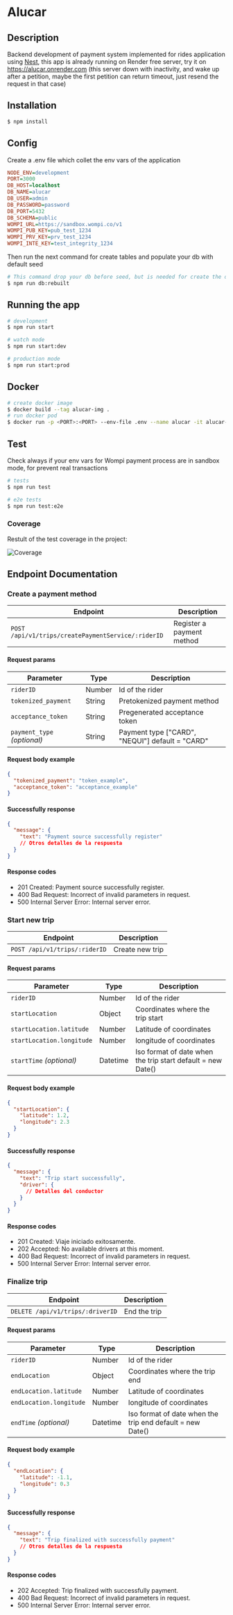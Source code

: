 # Alucar

## Description

Backend development of payment system implemented for rides application using [Nest](https://github.com/nestjs/nest), this app is already running on Render free server, try it on https://alucar.onrender.com (this server down with inactivity, and wake up after a petition, maybe the first petition can return timeout, just resend the request in that case)

## Installation

```bash
$ npm install
```

## Config

Create a .env file which collet the env vars of the application

```ini
NODE_ENV=development
PORT=3000
DB_HOST=localhost
DB_NAME=alucar
DB_USER=admin
DB_PASSWORD=password
DB_PORT=5432
DB_SCHEMA=public
WOMPI_URL=https://sandbox.wompi.co/v1
WOMPI_PUB_KEY=pub_test_1234
WOMPI_PRV_KEY=prv_test_1234
WOMPI_INTE_KEY=test_integrity_1234
```

Then run the next command for create tables and populate your db with default seed

```bash
# This command drop your db before seed, but is needed for create the db structure of tables
$ npm run db:rebuilt
```

## Running the app

```bash
# development
$ npm run start

# watch mode
$ npm run start:dev

# production mode
$ npm run start:prod
```

## Docker

```bash
# create docker image
$ docker build --tag alucar-img .
# run docker pod
$ docker run -p <PORT>:<PORT> --env-file .env --name alucar -it alucar-img
```

## Test

Check always if your env vars for Wompi payment process are in sandbox mode, for prevent real transactions

```bash
# tests
$ npm run test

# e2e tests
$ npm run test:e2e
```

### Coverage 

Restult of the test coverage in the project:

![Coverage](./test/coverage.jpg)

## Endpoint Documentation

### Create a payment method

| Endpoint                                           | Description               |
| -------------------------------------------------- | ------------------------- |
| `POST /api/v1/trips/createPaymentService/:riderID` | Register a payment method |

#### Request params

| Parameter                   | Type   | Description                                     |
| --------------------------- | ------ | ----------------------------------------------- |
| `riderID`                   | Number | Id of the rider                                 |
| `tokenized_payment`         | String | Pretokenized payment method                     |
| `acceptance_token`          | String | Pregenerated acceptance token                   |
| `payment_type` _(optional)_ | String | Payment type ["CARD", "NEQUI"] default = "CARD" |

#### Request body example

```json
{
  "tokenized_payment": "token_example",
  "acceptance_token": "acceptance_example"
}
```

#### Successfully response

```json
{
  "message": {
    "text": "Payment source successfully register"
    // Otros detalles de la respuesta
  }
}
```

#### Response codes

- 201 Created: Payment source successfully register.
- 400 Bad Request: Incorrect of invalid parameters in request.
- 500 Internal Server Error: Internal server error.

### Start new trip

| Endpoint                      | Description     |
| ----------------------------- | --------------- |
| `POST /api/v1/trips/:riderID` | Create new trip |

#### Request params

| Parameter                 | Type     | Description                                                 |
| ------------------------- | -------- | ----------------------------------------------------------- |
| `riderID`                 | Number   | Id of the rider                                             |
| `startLocation`           | Object   | Coordinates where the trip start                            |
| `startLocation.latitude`  | Number   | Latitude of coordinates                                     |
| `startLocation.longitude` | Number   | longitude of coordinates                                    |
| `startTime` _(optional)_  | Datetime | Iso format of date when the trip start default = new Date() |

#### Request body example

```json
{
  "startLocation": {
    "latitude": 1.2,
    "longitude": 2.3
  }
}
```

#### Successfully response

```json
{
  "message": {
    "text": "Trip start successfully",
    "driver": {
      // Detalles del conductor
    }
  }
}
```

#### Response codes

- 201 Created: Viaje iniciado exitosamente.
- 202 Accepted: No available drivers at this moment.
- 400 Bad Request: Incorrect of invalid parameters in request.
- 500 Internal Server Error: Internal server error.

### Finalize trip

| Endpoint                         | Description  |
| -------------------------------- | ------------ |
| `DELETE /api/v1/trips/:driverID` | End the trip |

#### Request params

| Parameter               | Type     | Description                                               |
| ----------------------- | -------- | --------------------------------------------------------- |
| `riderID`               | Number   | Id of the rider                                           |
| `endLocation`           | Object   | Coordinates where the trip end                            |
| `endLocation.latitude`  | Number   | Latitude of coordinates                                   |
| `endLocation.longitude` | Number   | longitude of coordinates                                  |
| `endTime` _(optional)_  | Datetime | Iso format of date when the trip end default = new Date() |

#### Request body example

```json
{
  "endLocation": {
    "latitude": -1.1,
    "longitude": 0.3
  }
}
```

#### Successfully response

```json
{
  "message": {
    "text": "Trip finalized with successfully payment"
    // Otros detalles de la respuesta
  }
}
```

#### Response codes

- 202 Accepted: Trip finalized with successfully payment.
- 400 Bad Request: Incorrect of invalid parameters in request.
- 500 Internal Server Error: Internal server error.
